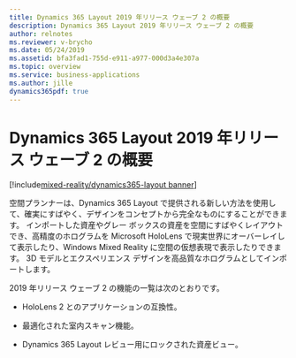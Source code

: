 ```yaml
---
title: Dynamics 365 Layout 2019 年リリース ウェーブ 2 の概要
description: Dynamics 365 Layout 2019 年リリース ウェーブ 2 の概要
author: relnotes
ms.reviewer: v-brycho
ms.date: 05/24/2019
ms.assetid: bfa3fad1-755d-e911-a977-000d3a4e307a
ms.topic: overview
ms.service: business-applications
ms.author: jille
dynamics365pdf: true
---
```


# <a name="overview-of-dynamics-365-layout-2019-release-wave-2"></a>Dynamics 365 Layout 2019 年リリース ウェーブ 2 の概要
[!include[mixed-reality/dynamics365-layout banner](../includes/mixed-reality/dynamics365-layout.md)]

空間プランナーは、Dynamics 365 Layout で提供される新しい方法を使用して、確実にすばやく、デザインをコンセプトから完全なものにすることができます。 インポートした資産やグレー ボックスの資産を空間にすばやくレイアウトでき、高精度のホログラムを Microsoft HoloLens で現実世界にオーバーレイして表示したり、Windows Mixed Reality に空間の仮想表現で表示したりできます。 3D モデルとエクスペリエンス デザインを高品質なホログラムとしてインポートします。

2019 年リリース ウェーブ 2 の機能の一覧は次のとおりです。

- HoloLens 2 とのアプリケーションの互換性。

- 最適化された室内スキャン機能。

- Dynamics 365 Layout レビュー用にロックされた資産ビュー。
